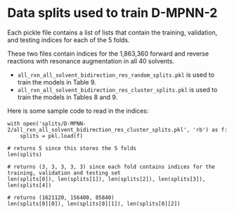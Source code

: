 # Data splits used to train D-MPNN-2
Each pickle file contains a list of lists that contain the training, validation, and testing indices for each of the 5 folds.

These two files contain indices for the 1,863,360 forward and reverse reactions with resonance augmentation in all 40 solvents.
- `all_rxn_all_solvent_bidirection_res_random_splits.pkl` is used to train the models in Table 9.
- `all_rxn_all_solvent_bidirection_res_cluster_splits.pkl` is used to train the models in Tables 8 and 9.

Here is some sample code to read in the indices:
```
with open('splits/D-MPNN-2/all_rxn_all_solvent_bidirection_res_cluster_splits.pkl', 'rb') as f:
    splits = pkl.load(f)

# returns 5 since this stores the 5 folds
len(splits)  

# returns (3, 3, 3, 3, 3) since each fold contains indices for the training, validation and testing set
len(splits[0]), len(splits[1]), len(splits[2]), len(splits[3]), len(splits[4])

# returns (1621120, 156400, 85840)
len(splits[0][0]), len(splits[0][1]), len(splits[0][2])
```
